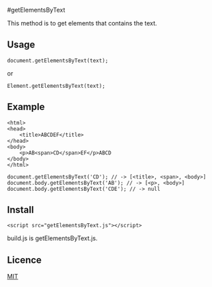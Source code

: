 #getElementsByText


This method is to get elements that contains the text.

## Usage

`document.getElementsByText(text);`

or

`Element.getElementsByText(text);`

## Example

```
<html>
<head>
	<title>ABCDEF</title>
</head>
<body>
	<p>AB<span>CD</span>EF</p>ABCD
</body>
</html>
```

```
document.getElementsByText('CD'); // -> [<title>, <span>, <body>]
document.body.getElementsByText('AB'); // -> [<p>, <body>]
document.body.getElementsByText('CDE'); // -> null
```

## Install
`<script src="getElementsByText.js"></script>`

build.js is getElementsByText.js.

## Licence

[MIT](https://github.com/webkatu/getElementsByText/blob/master/LICENSE)
